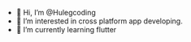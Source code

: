 - 👋 Hi, I’m @Hulegcoding
- 👀 I’m interested in cross platform app developing.
- 🌱 I’m currently learning flutter
